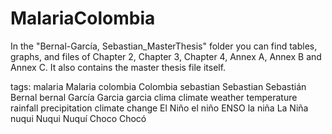 # MalariaColombia

In the "Bernal-García, Sebastian_MasterThesis" folder you can find tables, graphs, and files of Chapter 2, Chapter 3, Chapter 4, Annex A, Annex B and Annex C. It also contains the master thesis file itself. 

tags: malaria Malaria colombia Colombia sebastian Sebastian Sebastián Bernal bernal García Garcia garcia clima climate weather temperature rainfall precipitation climate change El Niño el niño ENSO la niña La Niña nuqui Nuqui Nuquí Choco Chocó 
